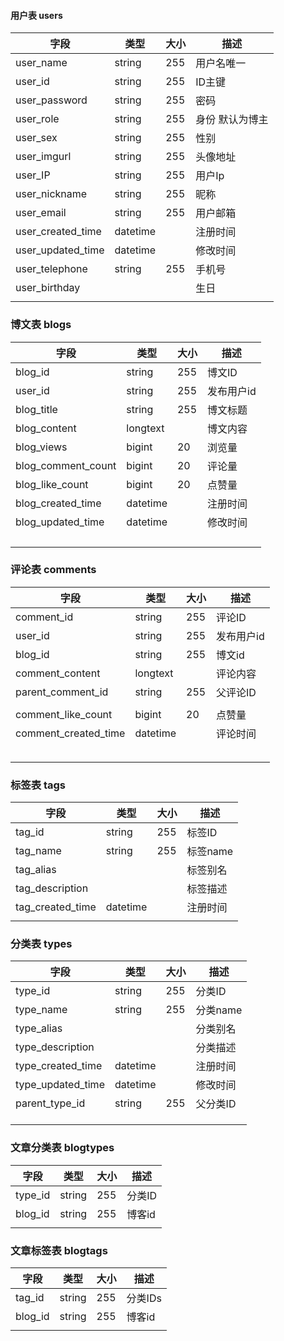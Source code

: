 #### 用户表  users

| 字段              | 类型     | 大小 | 描述            |
| ----------------- | -------- | ---- | --------------- |
| user_name         | string   | 255  | 用户名唯一      |
| user_id           | string   | 255  | ID主键          |
| user_password     | string   | 255  | 密码            |
| user_role         | string   | 255  | 身份 默认为博主 |
| user_sex          | string   | 255  | 性别            |
| user_imgurl       | string   | 255  | 头像地址        |
| user_IP           | string   | 255  | 用户Ip          |
| user_nickname     | string   | 255  | 昵称            |
| user_email        | string   | 255  | 用户邮箱        |
| user_created_time | datetime |      | 注册时间        |
| user_updated_time | datetime |      | 修改时间        |
| user_telephone    | string   | 255  | 手机号          |
| user_birthday     |          |      | 生日            |
|                   |          |      |                 |







### 博文表 blogs

| 字段               | 类型     | 大小 | 描述       |
| ------------------ | -------- | ---- | ---------- |
| blog_id            | string   | 255  | 博文ID     |
| user_id            | string   | 255  | 发布用户id |
| blog_title         | string   | 255  | 博文标题   |
| blog_content       | longtext |      | 博文内容   |
| blog_views         | bigint   | 20   | 浏览量     |
| blog_comment_count | bigint   | 20   | 评论量     |
| blog_like_count    | bigint   | 20   | 点赞量     |
| blog_created_time  | datetime |      | 注册时间   |
| blog_updated_time  | datetime |      | 修改时间   |
|                    |          |      |            |
|                    |          |      |            |
|                    |          |      |            |
|                    |          |      |            |



### 评论表 comments

| 字段                 | 类型     | 大小 | 描述       |
| -------------------- | -------- | ---- | ---------- |
| comment_id           | string   | 255  | 评论ID     |
| user_id              | string   | 255  | 发布用户id |
| blog_id              | string   | 255  | 博文id     |
| comment_content      | longtext |      | 评论内容   |
| parent_comment_id    | string   | 255  | 父评论ID   |
|                      |          |      |            |
| comment_like_count   | bigint   | 20   | 点赞量     |
| comment_created_time | datetime |      | 评论时间   |
|                      |          |      |            |
|                      |          |      |            |
|                      |          |      |            |
|                      |          |      |            |
|                      |          |      |            |



### 标签表 tags

| 字段             | 类型     | 大小 | 描述     |
| ---------------- | -------- | ---- | -------- |
| tag_id           | string   | 255  | 标签ID   |
| tag_name         | string   | 255  | 标签name |
| tag_alias        |          |      | 标签别名 |
| tag_description  |          |      | 标签描述 |
| tag_created_time | datetime |      | 注册时间 |
|                  |          |      |          |





### 分类表 types

| 字段              | 类型     | 大小 | 描述     |
| ----------------- | -------- | ---- | -------- |
| type_id           | string   | 255  | 分类ID   |
| type_name         | string   | 255  | 分类name |
| type_alias        |          |      | 分类别名 |
| type_description  |          |      | 分类描述 |
| type_created_time | datetime |      | 注册时间 |
| type_updated_time | datetime |      | 修改时间 |
| parent_type_id    | string   | 255  | 父分类ID |
|                   |          |      |          |
|                   |          |      |          |
|                   |          |      |          |





### 文章分类表 blogtypes

| 字段    | 类型   | 大小 | 描述   |
| ------- | ------ | ---- | ------ |
| type_id | string | 255  | 分类ID |
| blog_id | string | 255  | 博客id |
|         |        |      |        |



### 文章标签表 blogtags

| 字段    | 类型   | 大小 | 描述    |
| ------- | ------ | ---- | ------- |
| tag_id  | string | 255  | 分类IDs |
| blog_id | string | 255  | 博客id  |
|         |        |      |         |


